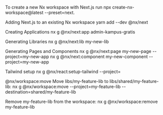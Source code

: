 <!-- styling readme stye in below sentences -->

To create a new Nx workspace with Next.js run
npx create-nx-workspace@latest --preset=next.

Adding Next.js to an existing Nx workspace
yarn add --dev @nx/next

Creating Applications
nx g @nx/next:app admin-kampus-gratis

Generating Libraries
nx g @nx/next:lib my-new-lib

Generating Pages and Components
nx g @nx/next:page my-new-page --project=my-new-app
nx g @nx/next:component my-new-component --project=my-new-app

Tailwind setup
nx g @nx/react:setup-tailwind --project=<your app here>

@nx/workspace:move
Move libs/my-feature-lib to libs/shared/my-feature-lib:
nx g @nx/workspace:move --project=my-feature-lib --destination=shared/my-feature-lib

Remove my-feature-lib from the workspace:
nx g @nx/workspace:remove my-feature-lib
